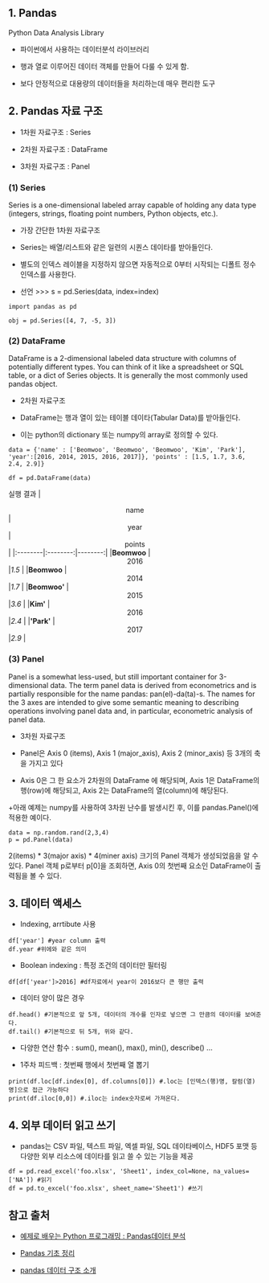 ## 1. Pandas

Python Data Analysis Library

+ 파이썬에서 사용하는 데이터분석 라이브러리

+ 행과 열로 이루어진 데이터 객체를 만들어 다룰 수 있게 함.

+ 보다 안정적으로 대용량의 데이터들을 처리하는데 매우 편리한 도구


## 2. Pandas 자료 구조 

+ 1차원 자료구조 : Series

+ 2차원 자료구조 : DataFrame

+ 3차원 자료구조 : Panel


### (1) Series

 Series is a one-dimensional labeled array capable of holding any data type (integers, strings, floating point numbers, Python objects, etc.). 

+ 가장 간단한 1차원 자료구조

+ Series는 배열/리스트와 같은 일련의 시퀀스 데이타를 받아들인다.

+ 별도의 인덱스 레이블을 지정하지 않으면 자동적으로 0부터 시작되는 디폴트 정수 
인덱스를 사용한다.

+ 선언 >>> s = pd.Series(data, index=index)

```
import pandas as pd

obj = pd.Series([4, 7, -5, 3])
```

### (2) DataFrame

 DataFrame is a 2-dimensional labeled data structure with columns of potentially different types. You can think of it like a spreadsheet or SQL table, or a dict of Series objects. It is generally the most commonly used pandas object. 

+ 2차원 자료구조

+ DataFrame는 행과 열이 있는 테이블 데이타(Tabular Data)를 받아들인다. 

+ 이는 python의 dictionary 또는 numpy의 array로 정의할 수 있다.

```
data = {'name' : ['Beomwoo', 'Beomwoo', 'Beomwoo', 'Kim', 'Park'], 'year':[2016, 2014, 2015, 2016, 2017]}, 'points' : [1.5, 1.7, 3.6, 2.4, 2.9]}

df = pd.DataFrame(data)
```

실행 결과 
|  <center>name</center> |  <center>year</center> |  <center>points</center> |
|:--------|:--------:|--------:|
|**Beomwoo** | <center>2016 </center> |*1.5* |
|**Beomwoo** | <center>2014 </center> |*1.7* |
|**Beomwoo'** | <center>2015 </center> |*3.6* |
|**Kim'** | <center>2016 </center> |*2.4* |
|**'Park'** | <center>2017 </center> |*2.9* |

### (3) Panel

 Panel is a somewhat less-used, but still important container for 3-dimensional data. The term panel data is derived from econometrics and is partially responsible for the name pandas: pan(el)-da(ta)-s. The names for the 3 axes are intended to give some semantic meaning to describing operations involving panel data and, in particular, econometric analysis of panel data.

+ 3차원 자료구조

+ Panel은 Axis 0 (items), Axis 1 (major_axis), Axis 2 (minor_axis) 등 3개의 축을 가지고 있다

+ Axis 0은 그 한 요소가 2차원의 DataFrame 에 해당되며, Axis 1은 DataFrame의 행(row)에 해당되고, Axis 2는 DataFrame의 열(column)에 해당된다.

+아래 예제는 numpy를 사용하여 3차원 난수를 발생시킨 후, 이를 pandas.Panel()에 적용한 예이다.
```
data = np.random.rand(2,3,4)
p = pd.Panel(data)
```
2(items) * 3(major axis) * 4(miner axis)  크기의 Panel 객체가 생성되었음을 알 수 있다.
Panel 객체 p로부터 p[0]을 조회하면, Axis 0의 첫번째 요소인 DataFrame이 출력됨을 볼 수 있다.


## 3. 데이터 액세스

+ Indexing, arrtibute 사용 
```
df['year'] #year column 출력 
df.year #위에와 같은 의미
```
+ Boolean indexing : 특정 조건의 데이터만 필터링 
```
df[df['year']>2016] #df자료에서 year이 2016보다 큰 행만 출력 
```
+ 데이터 양이 많은 경우
```
df.head() #기본적으로 앞 5개, 데이터의 개수를 인자로 넣으면 그 만큼의 데이터를 보여준다.
df.tail() #기본적으로 뒤 5개, 위와 같다.
```
+ 다양한 연산 함수 : sum(), mean(), max(), min(), describe() ...

+ 1주차 피드백 : 첫번째 행에서 첫번째 열 뽑기 
```
print(df.loc[df.index[0], df.columns[0]]) #.loc는 [인덱스(행)명, 칼럼(열)명]으로 접근 가능하다
print(df.iloc[0,0]) #.iloc는 index숫자로써 가져온다.
```


## 4. 외부 데이터 읽고 쓰기

 + pandas는 CSV 파일, 텍스트 파일, 엑셀 파일, SQL 데이타베이스, HDF5 포맷 등 다양한 외부 리소스에 데이타를 읽고 쓸 수 있는 기능을 제공

```
df = pd.read_excel('foo.xlsx', 'Sheet1', index_col=None, na_values=['NA']) #읽기
df = pd.to_excel('foo.xlsx', sheet_name='Sheet1') #쓰기

```

## 참고 출처 

+ [예제로 배우는 Python 프로그래밍 : Pandas데이터 분석](http://pythonstudy.xyz/python/article/408-pandas-%EB%8D%B0%EC%9D%B4%ED%83%80-%EB%B6%84%EC%84%9D)

+ [Pandas 기초 정리](https://doorbw.tistory.com/172)

+ [pandas 데이터 구조 소개](https://pandas.pydata.org/pandas-docs/stable/getting_started/dsintro.html)
